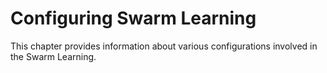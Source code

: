 # <a name="GUID-EDE003FA-99E0-455F-AEA7-C1076C16ED43"/> Configuring Swarm Learning

This chapter provides information about various configurations involved in the Swarm Learning.

